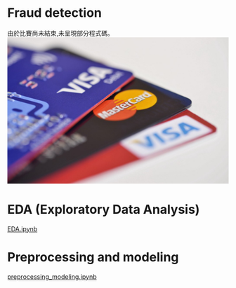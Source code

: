 # Fraud detection
由於比賽尚未結束,未呈現部分程式碼。
![image](https://github.com/ysh11/fraud_detection/blob/master/creditcards.jpg)
# EDA (Exploratory Data Analysis)
[EDA.ipynb](https://github.com/ysh11/fraud_detection/blob/master/EDA.ipynb "EDA.ipynb")
# Preprocessing and modeling
[preprocessing_modeling.ipynb](https://github.com/ysh11/fraud_detection/blob/master/preprocessing_modeling.ipynb "preprocessing_modeling.ipynb")
